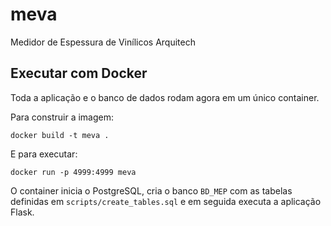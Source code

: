 # meva
Medidor de Espessura de Vinílicos Arquitech

## Executar com Docker

Toda a aplicação e o banco de dados rodam agora em um único container.

Para construir a imagem:

```
docker build -t meva .
```

E para executar:

```
docker run -p 4999:4999 meva
```

O container inicia o PostgreSQL, cria o banco `BD_MEP` com as tabelas definidas em
`scripts/create_tables.sql` e em seguida executa a aplicação Flask.
